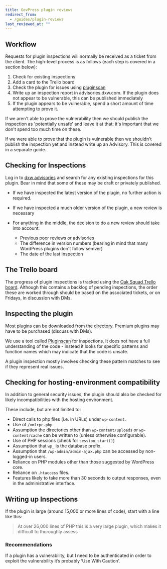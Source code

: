 ```yaml
---
title: GovPress plugin reviews
redirect_from:
  - /guides/plugin-reviews
last_reviewed_at: ""
---
```

## Workflow

Requests for plugin inspections will normally be received as a ticket from the
client. The high-level process is as follows (each step is covered in a section
below):

1. Check for existing inspections
2. Add a card to the Trello board
3. Check the plugin for issues using
   [pluginscan](https://git.govpress.com/dxw/pluginscan)
4. Write up an inspection report in advisories.dxw.com. If the plugin does not
   appear to be vulnerable, this can be published immediately
5. If the plugin appears to be vulnerable, spend a short amount of time
   attempting to prove it.

If we aren't able to prove the vulnerability then we should publish the
inspection as 'potentially unsafe' and leave it at that: it's important that we
don't spend too much time on these.

If we were able to prove that the plugin is vulnerable then we shouldn't publish
the inspection yet and instead write up an Advisory. This is covered in a
separate guide.

## Checking for Inspections

Log in to [dxw advisories](https://advisories.dxw.com/) and search for any
existing inspections for this plugin. Bear in mind that some of these may be
draft or privately published.

* If we have inspected the latest version of the plugin, no further action is
  required.
* If we have inspected a much older version of the plugin, a new review is
  necessary
* For anything in the middle, the decision to do a new review should take into
  account:

  * Previous poor reviews or advisories
  * The difference in version numbers (bearing in mind that many WordPress
    plugins don't follow semver)
  * The date of the last inspection

## The Trello board

The progress of plugin inspections is tracked using the
[Oak Squad Trello board](https://trello.com/b/pF46aRdl/govpress-oak-squad).
Although this contains a backlog of pending inspections, the order these are
worked through should be based on the associated tickets, or on Fridays, in
discussion with DMs.

## Inspecting the plugin

Most plugins can be downloaded from the
[directory](https://en-gb.wordpress.org/plugins/). Premium plugins may have to
be purchased (discuss with DMs).

We use a tool called [Pluginscan](https://git.govpress.com/dxw/pluginscan) for
inspections. It does not have a full understanding of the code - instead it
looks for specific patterns and function names which may indicate that the code
is unsafe.

A plugin inspection mostly involves checking these pattern matches to see if
they represent real issues.

## Checking for hosting-environment compatibility

In addition to general security issues, the plugin should also be checked for
likely incompatibilities with the hosting environment.

These include, but are not limited to:

* Direct calls to php files (i.e. in URLs) under `wp-content`.
* Use of `/xmlrpc.php`.
* Assumption the directories other than `wp-content/uploads` or
  `wp-content/cache` can be written to (unless otherwise configurable).
* Use of PHP sessions (check for `session_start()`)
* Assumption that `wp_` is the database prefix.
* Assumption that `/wp-admin/admin-ajax.php` can be accessed by non-logged-in
  users.
* Reliance on PHP modules other than those suggested by WordPress core.
* Reliance on `.htaccess` files.
* Features likely to take more than 30 seconds to output responses, even
  in the administrative interface.

## Writing up Inspections

If the plugin is large (around 15,000 or more lines of code), start with a line
like this:

> At over 26,000 lines of PHP this is a very large plugin, which makes it
> difficult to thoroughly assess

### Recommendations

If a plugin has a vulnerability, but I need to be authenticated in order to
exploit the vulnerability it’s probably ‘Use With Caution’.
